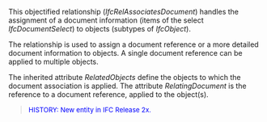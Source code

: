 ﻿This objectified relationship (_IfcRelAssociatesDocument_) handles the assignment of a document information (items of the select _IfcDocumentSelect_) to objects (subtypes of _IfcObject_).

The relationship is used to assign a document reference or a more detailed document information to objects. A single document reference can be applied to multiple objects.

The inherited attribute _RelatedObjects_ define the objects to which the document association is applied. The attribute _RelatingDocument_ is the reference to a document reference, applied to the object(s).

> <font color="#0000FF" size="-1">HISTORY: New entity in IFC Release
		  2x.</font>
>